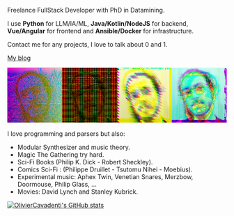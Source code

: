 Freelance FullStack Developer with PhD in Datamining.

I use **Python** for LLM/IA/ML, **Java/Kotlin/NodeJS** for backend, **Vue/Angular** for frontend and **Ansible/Docker** for infrastructure.

Contact me for any projects, I love to talk about 0 and 1.

[My blog](http://oliviercavadenti.github.io)

![](pic.png)

I love programming and parsers but also:

- Modular Synthesizer and music theory.
- Magic The Gathering try hard.
- Sci-Fi Books (Philip K. Dick - Robert Sheckley).
- Comics Sci-Fi : (Philippe Druillet - Tsutomu Nihei - Moebius).
- Experimental music: Aphex Twin, Venetian Snares, Merzbow, Doormouse, Philip Glass, ...
- Movies: David Lynch and Stanley Kubrick.

[![OlivierCavadenti's GitHub stats](https://github-readme-stats.vercel.app/api?username=OlivierCavadenti)](https://github.com/OlivierCavadenti/github-readme-stats)
